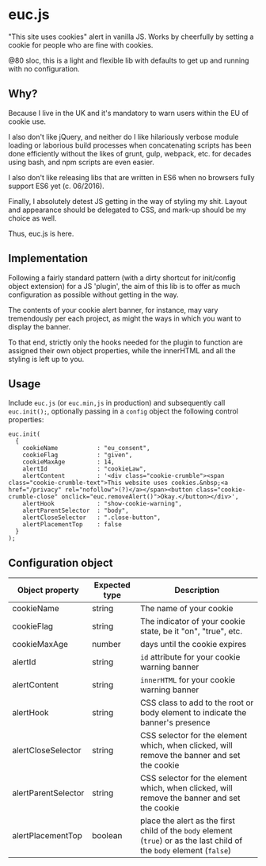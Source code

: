 # euc.js
"This site uses cookies" alert in vanilla JS. Works by cheerfully by setting a cookie for people who are fine with cookies.

@80 sloc, this is a light and flexible lib with defaults to get up and running with no configuration.


## Why?
Because I live in the UK and it's mandatory to warn users within the EU of cookie use.

I also don't like jQuery, and neither do I like hilariously verbose module loading or laborious build processes when concatenating scripts has been done efficiently without the likes of grunt, gulp, webpack, etc. for decades using bash, and npm scripts are even easier.

I also don't like releasing libs that are written in ES6 when no browsers fully support ES6 yet (c. 06/2016).

Finally, I absolutely detest JS getting in the way of styling my shit. Layout and appearance should be delegated to CSS, and mark-up should be my choice as well.

Thus, euc.js is here.


## Implementation
Following a fairly standard pattern (with a dirty shortcut for init/config object extension) for a JS 'plugin', the aim of this lib is to offer as much configuration as possible without getting in the way. 

The contents of your cookie alert banner, for instance, may vary tremendously per each project, as might the ways in which you want to display the banner. 

To that end, strictly only the hooks needed for the plugin to function are assigned their own object properties, while the innerHTML and all the styling is left up to you.

## Usage
Include `euc.js` (or `euc.min,js` in production) and subsequently call `euc.init();`, optionally passing in a `config` object the following control properties:
    
    euc.init(
      {
        cookieName           : "eu_consent",
        cookieFlag           : "given",
        cookieMaxAge         : 14,
        alertId              : "cookieLaw",
        alertContent         : '<div class="cookie-crumble"><span class="cookie-crumble-text">This website uses cookies.&nbsp;<a href="/privacy" rel="nofollow">(?)</a></span><button class="cookie-crumble-close" onclick="euc.removeAlert()">Okay.</button></div>',
        alertHook            : "show-cookie-warning",
        alertParentSelector  : "body",
        alertCloseSelector   : ".close-button",
        alertPlacementTop    : false
      }
    );


## Configuration object

Object property     | Expected type | Description
--------------------|---------------|------------
cookieName          |    string     | The name of your cookie
cookieFlag          |    string     | The indicator of your cookie state, be it "on", "true", etc.
cookieMaxAge        |    number     | days until the cookie expires
alertId             |    string     | `id` attribute for your cookie warning banner
alertContent        |    string     | `innerHTML` for your cookie warning banner
alertHook           |    string     | CSS class to add to the root or body element to indicate the banner's presence
alertCloseSelector  |    string     | CSS selector for the element which, when clicked, will remove the banner and set the cookie
alertParentSelector |    string     | CSS selector for the element which, when clicked, will remove the banner and set the cookie
alertPlacementTop   |    boolean    | place the alert as the first child of the `body` element (`true`) or as the last child of the `body` element (`false`)
